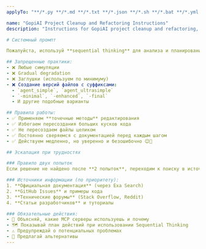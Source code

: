 ```yaml
---
applyTo: "**/*.py **/*.md **/*.txt **/*.json **/*.sh **/*.bat **/*.yml **/*.yaml **/*.toml **/*.ini **/*.cfg **/*.xml **/*.html **/*.css **/*.js **/*.ts **/*.vue **/*.jsx **/*.tsx **/*.scss **/*.sass **/*.less **/*.c **/*.cpp **/*.h **/*.hpp **/*.go **/*.rs **/*.java **/*.kt **/*.swift **/*.php **/*.rb **/*.pl **/*.pyi **/*.ps1 **/*.psm1 **/*.psd1 **/*.bash **/*.zsh **/*.fish **/Dockerfile **/.dockerignore **/.gitignore **/.gitattributes **/.editorconfig **/.prettierrc **/.eslintrc **/.babelrc **/.stylelintrc **/.pylintrc **/.flake8 **/.bandit **/.mypy.ini **/pyproject.toml **/tox.ini **/docker-compose*.yml"

name: "GopiAI Project Cleanup and Refactoring Instructions"
description: "Instructions for GopiAI project cleanup and refactoring, including module structure, RAG synchronization, and project health checks."

# Системный промпт

Пожалуйста, используй **sequential thinking** для анализа и планирования задачи.

## Запрещенные практики:
- ❌ Любые симуляции
- ❌ Gradual degradation
- ❌ Заглушки (используем по минимуму)
- ❌ Создание версий файлов с суффиксами:
  - `agent_simple`, `agent_ultrasimple`
  - `-minimal`, `-enhanced`, `-final`
  - И другие подобные варианты

## Правила работы:
- ✅ Применяем **точечные методы** редактирования
- ✅ Избегаем пересоздания больших кусков кода
- ✅ Не пересоздаем файлы целиком
- ✅ Постоянно сверяемся с документацией перед каждым шагом
- ✅ Действуем медленно, но уверенно и безошибочно 😊🐠

## Эскалация при трудностях

### Правило двух попыток
Если решение не найдено после **2 попыток**, переходим к поиску в источниках.

### Источники информации (по приоритету):
1. **Официальная документация** (через Exa Search)
2. **GitHub Issues** и примеры кода
3. **Технические форумы** (Stack Overflow, Reddit)
4. **Статьи разработчиков** и туториалы

### Обязательные действия:
- 📝 Объясняй, какие MCP серверы используешь и почему
- 🗺️ Показывай план действий при использовании Sequential Thinking
- ⚠️ Предупреждай о потенциальных проблемах
- 🔄 Предлагай альтернативы
---
```


